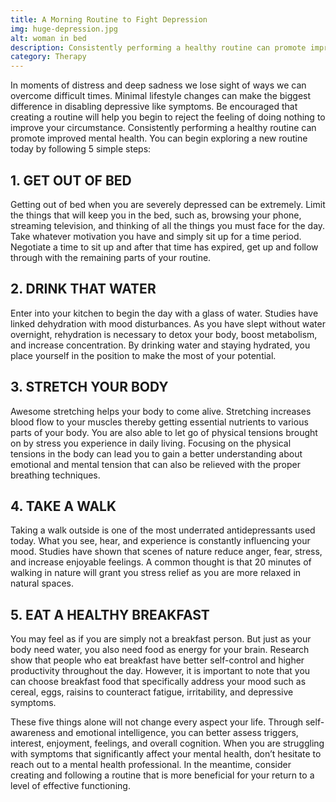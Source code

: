 ```yaml
---
title: A Morning Routine to Fight Depression
img: huge-depression.jpg
alt: woman in bed
description: Consistently performing a healthy routine can promote improved mental health.
category: Therapy
---
```


In moments of distress and deep sadness we lose sight of ways we can overcome difficult times. Minimal lifestyle changes can make the biggest difference in disabling depressive like symptoms. Be encouraged that creating a routine will help you begin to reject the feeling of doing nothing to improve your circumstance. Consistently performing a healthy routine can promote improved mental health. You can begin exploring a new routine today by following 5 simple steps:

<h2 class="heading-secondary ">1. GET OUT OF BED</h2>

Getting out of bed when you are severely depressed can be extremely. Limit the things that will keep you in the bed, such as, browsing your phone, streaming television, and thinking of all the things you must face for the day. Take whatever motivation you have and simply sit up for a time period. Negotiate a time to sit up and after that time has expired, get up and follow through with the remaining parts of your routine.

<h2 class="heading-secondary ">2. DRINK THAT WATER</h2>

Enter into your kitchen to begin the day with a glass of water. Studies have linked dehydration with mood disturbances. As you have slept without water overnight, rehydration is necessary to detox your body, boost metabolism, and increase concentration. By drinking water and staying hydrated, you place yourself in the position to make the most of your potential.

<h2 class="heading-secondary ">3. STRETCH YOUR BODY</h2>

Awesome stretching helps your body to come alive. Stretching increases blood flow to your muscles thereby getting essential nutrients to various parts of your body. You are also able to let go of physical tensions brought on by stress you experience in daily living. Focusing on the physical tensions in the body can lead you to gain a better understanding about emotional and mental tension that can also be relieved with the proper breathing techniques.

<h2 class="heading-secondary ">4. TAKE A WALK</h2>

Taking a walk outside is one of the most underrated antidepressants used today. What you see, hear, and experience is constantly influencing your mood. Studies have shown that scenes of nature reduce anger, fear, stress, and increase enjoyable feelings. A common thought is that 20 minutes of walking in nature will grant you stress relief as you are more relaxed in natural spaces.

<h2 class="heading-secondary ">5. EAT A HEALTHY BREAKFAST</h2>

You may feel as if you are simply not a breakfast person. But just as your body need water, you also need food as energy for your brain. Research show that people who eat breakfast have better self-control and higher productivity throughout the day. However, it is important to note that you can choose breakfast food that specifically address your mood such as cereal, eggs, raisins to counteract fatigue, irritability, and depressive symptoms.

These five things alone will not change every aspect your life. Through self-awareness and emotional intelligence, you can better assess triggers, interest, enjoyment, feelings, and overall cognition. When you are struggling with symptoms that significantly affect your mental health, don’t hesitate to reach out to a mental health professional. In the meantime, consider creating and following a routine that is more beneficial for your return to a level of effective functioning.
